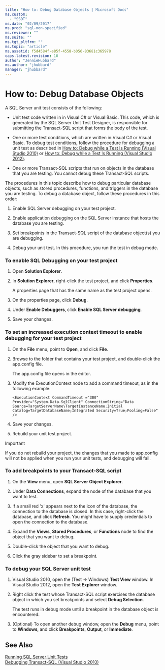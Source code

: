 ```yaml
---
title: "How to: Debug Database Objects | Microsoft Docs"
ms.custom: 
  - "SSDT"
ms.date: "02/09/2017"
ms.prod: "sql-non-specified"
ms.reviewer: ""
ms.suite: ""
ms.tgt_pltfrm: ""
ms.topic: "article"
ms.assetid: f5d4584f-e85f-4558-b056-83681c365978
caps.latest.revision: 10
author: "JennieHubbard"
ms.author: "jhubbard"
manager: "jhubbard"
---
```

# How to: Debug Database Objects
A SQL Server unit test consists of the following:  
  
-   Unit test code written in in Visual C\# or Visual Basic. This code, which is generated by the SQL Server Unit Test Designer, is responsible for submitting the Transact\-SQL script that forms the body of the test.  
  
-   One or more test conditions, which are written in Visual C\# or Visual Basic. To debug test conditions, follow the procedure for debugging a unit test as described in [How to: Debug while a Test Is Running (Visual Studio 2010)](http://msdn.microsoft.com/library/ms182484(VS.100).aspx) or [How to: Debug while a Test Is Running (Visual Studio 2012)](http://msdn.microsoft.com/library/ms182484.aspx).  
  
-   One or more Transact\-SQL scripts that run on objects in the database that you are testing. You cannot debug these Transact\-SQL scripts.  
  
The procedures in this topic describe how to debug particular database objects, such as stored procedures, functions, and triggers in the database you are testing. To debug a database object, follow these procedures in this order:  
  
1.  Enable SQL Server debugging on your test project.  
  
2.  Enable application debugging on the SQL Server instance that hosts the database you are testing.  
  
3.  Set breakpoints in the Transact\-SQL script of the database object(s) you are debugging.  
  
4.  Debug your unit test. In this procedure, you run the test in debug mode.  
  
### To enable SQL Debugging on your test project  
  
1.  Open **Solution Explorer**.  
  
2.  In **Solution Explorer**, right-click the test project, and click **Properties**.  
  
    A properties page that has the same name as the test project opens.  
  
3.  On the properties page, click **Debug**.  
  
4.  Under **Enable Debuggers**, click **Enable SQL Server debugging**.  
  
5.  Save your changes.  
  
### To set an increased execution context timeout to enable debugging for your test project  
  
1.  On the **File** menu, point to **Open**, and click **File**.  
  
2.  Browse to the folder that contains your test project, and double-click the app.config file.  
  
    The app.config file opens in the editor.  
  
3.  Modify the ExecutionContext node to add a command timeout, as in the following example:  
  
    ```  
    <ExecutionContext CommandTimeout ="300" Provider="System.Data.SqlClient" ConnectionString="Data Source=TargetServerName\TargetInstanceName;Initial Catalog=TargetDatabaseName;Integrated Security=True;Pooling=False" />  
    ```  
  
4.  Save your changes.  
  
5.  Rebuild your unit test project.  
  
> [!IMPORTANT]  
> If you do not rebuild your project, the changes that you made to app.config will not be applied when you run your unit tests, and debugging will fail.  
  
### To add breakpoints to your Transact\-SQL script  
  
1.  On the **View** menu, open **SQL Server Object Explorer**.  
  
2.  Under **Data Connections**, expand the node of the database that you want to test.  
  
3.  If a small red 'x' appears next to the icon of the database, the connection to the database is closed. In this case, right-click the database, and click **Refresh**. You might have to supply credentials to open the connection to the database.  
  
4.  Expand the **Views**, **Stored Procedures**, or **Functions** node to find the object that you want to debug.  
  
5.  Double-click the object that you want to debug.  
  
6.  Click the gray sidebar to set a breakpoint.  
  
### To debug your SQL Server unit test  
  
1.  Visual Studio 2010, open the (Test -> Windows) **Test View** window. In Visual Studio 2012, open the **Test Explorer** window.  
  
2.  Right click the test whose Transact\-SQL script exercises the database object in which you set breakpoints and select **Debug Selection**.  
  
    The test runs in debug mode until a breakpoint in the database object is encountered.  
  
3.  (Optional) To open another debug window, open the **Debug** menu, point to **Windows**, and click **Breakpoints**, **Output**, or **Immediate**.  
  
## See Also  
[Running SQL Server Unit Tests](../ssdt/running-sql-server-unit-tests.md)  
[Debugging Transact-SQL (Visual Studio 2010)](http://go.microsoft.com/fwlink/?LinkId=163975)  
  
